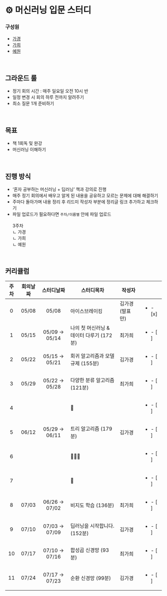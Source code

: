 # ⚙ 머신러닝 입문 스터디
### 구성원

- [가경](https://github.com/GaGa-Kim)
- [가희](https://github.com/cutehumanS2) 
- [예원](https://github.com/dolylupec)
</br>

## 그라운드 룰

- 정기 회의 시간 : 매주 일요일 오전 10시 반
- 일정 변경 시 회의 하루 전까지 알려주기
- 최소 질문 1개 준비하기
</br>

## 목표

- 책  1회독 및 완강
- 머신러닝 이해하기
</br>

## 진행 방식

- ‘혼자 공부하는 머신러닝 + 딥러닝’ 책과 강의로 진행
- 매주 정기 회의에서 배우고 알게 된 내용을 공유하고 모르는 문제에 대해 해결하기
- 주마다 돌아가며 내용 정리 후 리드미 작성자 부분에 정리글 링크 추가하고 체크하기
- 파일 업로드가 필요하다면 `주차/이름별` 안에 파일 업로드</br></br>
3주차<br>
ㄴ 가경<br>
ㄴ 가희<br>
ㄴ 예원<br>

</br>

## 커리큘럼

|주차|회의날짜|스터디날짜|스터디목차|작성자||
|:-------:|:----:|:----:|----|----|----|
|0|05/08|05/08|아이스브레이킹|김가경 (발표만)|<ul><li>- [x] </li></ul>|
|1|05/15|05/09 → 05/14|나의 첫 머신러닝 & 데이터 다루기 (172분)|최가희|<ul><li>- [ ] </li></ul>|
|2|05/22|05/15 → 05/21|회귀 알고리즘과 모델 규제 (155분)|김가경|<ul><li>- [ ] </li></ul>|
|3|05/29|05/22 → 05/28|다양한 분류 알고리즘 (121분)|최가희|<ul><li>- [ ] </li></ul>|
|4|||🤸||<ul><li>- [ ] </li></ul>|
|5|06/12|05/29 → 06/11|트리 알고리즘 (179분)|김가경|<ul><li>- [ ] </li></ul>|
|6|||🤸🏻‍♀️||<ul><li>- [ ] </li></ul>|
|7|||🤸||<ul><li>- [ ] </li></ul>|
|8|07/03|06/26 → 07/02|	비지도 학습 (136분)|	최가희|<ul><li>- [ ] </li></ul>|
|9|07/10|07/03 → 07/09|딥러닝을 시작합니다. (152분)|	김가경|<ul><li>- [ ] </li></ul>|
|10|07/17|07/10 → 07/16|	합성곱 신경망 (93분)|	최가희|<ul><li>- [ ] </li></ul>|
|11|07/24|07/17 → 07/23|	순환 신경망 (99분)|	김가경|<ul><li>- [ ] </li></ul>|
